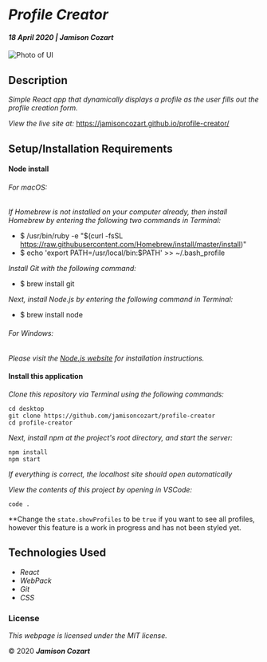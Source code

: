 # _Profile Creator_

#### _18 April 2020 | Jamison Cozart_

![Photo of UI](https://i.imgur.com/Art2yhg.png)

## Description

_Simple React app that dynamically displays a profile as the user fills out the profile creation form._

_View the live site at:_ https://jamisoncozart.github.io/profile-creator/

## Setup/Installation Requirements

#### Node install

###### For macOS:
_If Homebrew is not installed on your computer already, then install Homebrew by entering the following two commands in Terminal:_
* $ /usr/bin/ruby -e "$(curl -fsSL https://raw.githubusercontent.com/Homebrew/install/master/install)"
* $ echo 'export PATH=/usr/local/bin:$PATH' >> ~/.bash_profile

_Install Git with the following command:_
* $ brew install git

_Next, install Node.js by entering the following command in Terminal:_
* $ brew install node

###### For Windows:
_Please visit the [Node.js website](https://nodejs.org/en/download/) for installation instructions._

#### Install this application

_Clone this repository via Terminal using the following commands:_
```
cd desktop
git clone https://github.com/jamisoncozart/profile-creator
cd profile-creator
```

_Next, install npm at the project's root directory, and start the server:_
```
npm install
npm start
```

_If everything is correct, the localhost site should open automatically_

_View the contents of this project by opening in VSCode:_
```
code .
```
**Change the `state.showProfiles` to be `true` if you want to see all profiles, however this feature is a work in progress and has not been styled yet.

## Technologies Used

* _React_
* _WebPack_
* _Git_
* _CSS_

### License

*This webpage is licensed under the MIT license.*

&copy; 2020 **_Jamison Cozart_**
